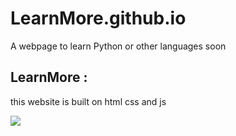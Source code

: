 # LearnMore.github.io
A webpage to learn Python or other languages soon

<h2> LearnMore : </h2>
<p>this website is built on html css and js</p>

<img src="https://ray.so/sDnOIZF">
